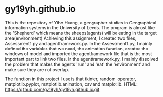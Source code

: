 # gy19yh.github.io
This is the repository of Yibo Huang, a geographer studies in Geographical information systems in the University of Leeds.
The program is almost like the 'Shepherd' which means the sheeps(agents) will be eating in the target area(environment)
Achieving this assignment, I created two files, Assessment1.py and agentframework.py. 
In the Assessment1.py, I mainly defined the variables that we need, the animation function, created the windows of model and imported the agentframework file that is the most important part to link two files.
In the agentframework.py, I mainly dissolved the problem that makes the agents 'run' and 'eat' the 'environment' and make sure they are not overlap.

The function in this project I use is that tkinter, random, operator, matplotlib.pyplot, matplotlib.animation, csv and matplotlib.
HTML: https://github.com/gy19yh/gy19yh.github.io.git
